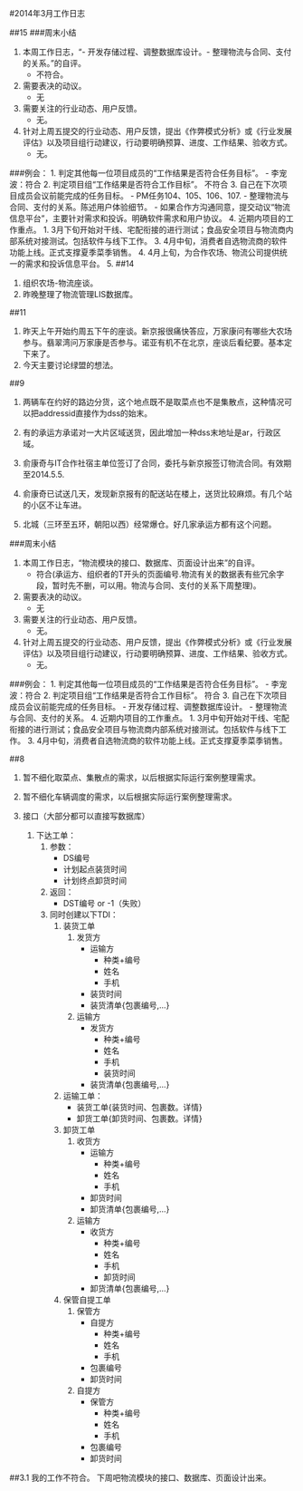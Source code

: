 #2014年3月工作日志

##15
###周末小结
1. 本周工作日志，“- 开发存储过程、调整数据库设计。- 整理物流与合同、支付的关系。”的自评。
	- 不符合。
2. 需要表决的动议。
	- 无
3. 需要关注的行业动态、用户反馈。
	- 无。 
4. 针对上周五提交的行业动态、用户反馈，提出《作弊模式分析》或《行业发展评估》以及项目组行动建议，行动要明确预算、进度、工作结果、验收方式。
	- 无。

###例会：
	1. 判定其他每一位项目成员的“工作结果是否符合任务目标”。
		- 李宠波：符合
	2. 判定项目组“工作结果是否符合工作目标”。
		不符合 
	3. 自己在下次项目成员会议前能完成的任务目标。
		- PM任务104、105、106、107.
		- 整理物流与合同、支付的关系。陈述用户体验细节。
		- 如果合作方沟通同意，提交动议“物流信息平台”，主要针对需求和投诉。明确软件需求和用户协议。
	4. 近期内项目的工作重点。
		1. 3月下旬开始对干线、宅配衔接的进行测试；食品安全项目与物流商内部系统对接测试。包括软件与线下工作。
		3. 4月中旬，消费者自选物流商的软件功能上线。正式支撑夏季菜季销售。
		4. 4月上旬，为合作农场、物流公司提供统一的需求和投诉信息平台。
		5. 
##14
1. 组织农场-物流座谈。
2. 昨晚整理了物流管理LIS数据库。

##11
1. 昨天上午开始约周五下午的座谈。新京报很痛快答应，万家康问有哪些大农场参与。翡翠湾问万家康是否参与。诺亚有机不在北京，座谈后看纪要。基本定下来了。
2. 今天主要讨论绿盟的想法。

##9
1. 两辆车在约好的路边分货，这个地点既不是取菜点也不是集散点，这种情况可以把addressid直接作为dss的始末。

2. 有的承运方承诺对一大片区域送货，因此增加一种dss末地址是ar，行政区域。
3. 俞康奇与IT合作社宿主单位签订了合同，委托与新京报签订物流合同。有效期至2014.5.5.
4. 俞康奇已试送几天，发现新京报有的配送站在楼上，送货比较麻烦。有几个站的小区不让车进。
5. 北城（三环至五环，朝阳以西）经常爆仓。好几家承运方都有这个问题。


###周末小结
1. 本周工作日志，“物流模块的接口、数据库、页面设计出来”的自评。
	- 符合(承运方、组织者的T开头的页面编号.物流有关的数据表有些冗余字段，暂时先不删，可以用。物流与合同、支付的关系下周整理)。
2. 需要表决的动议。
	- 无
3. 需要关注的行业动态、用户反馈。
	- 无。 
4. 针对上周五提交的行业动态、用户反馈，提出《作弊模式分析》或《行业发展评估》以及项目组行动建议，行动要明确预算、进度、工作结果、验收方式。
	- 无。


###例会：
	1. 判定其他每一位项目成员的“工作结果是否符合任务目标”。
		- 李宠波：符合
	2. 判定项目组“工作结果是否符合工作目标”。
		符合 
	3. 自己在下次项目成员会议前能完成的任务目标。
		- 开发存储过程、调整数据库设计。
		- 整理物流与合同、支付的关系。
	4. 近期内项目的工作重点。
		1. 3月中旬开始对干线、宅配衔接的进行测试；食品安全项目与物流商内部系统对接测试。包括软件与线下工作。
		3. 4月中旬，消费者自选物流商的软件功能上线。正式支撑夏季菜季销售。

##8
1. 暂不细化取菜点、集散点的需求，以后根据实际运行案例整理需求。
2. 暂不细化车辆调度的需求，以后根据实际运行案例整理需求。

3. 接口（大部分都可以直接写数据库）
	1. 下达工单：
		1. 参数：
			- DS编号
			- 计划起点装货时间
			- 计划终点卸货时间
		2. 返回：
			- DST编号 or -1（失败） 
		3. 同时创建以下TDI：
			1. 装货工单
				1. 发货方
					- 运输方
						- 种类+编号
						- 姓名
						- 手机 
					- 装货时间
					- 装货清单{包裹编号,...}
				2. 运输方 
					- 发货方 
						- 种类+编号
						- 姓名
						- 手机
						- 装货时间
					- 装货清单{包裹编号,...}
			2. 运输工单：
				- 装货工单{装货时间、包裹数。详情}
				- 卸货工单{卸货时间、包裹数。详情} 
			3. 卸货工单
				1. 收货方
					- 运输方
						- 种类+编号
						- 姓名
						- 手机 
					- 卸货时间
					- 卸货清单{包裹编号,...}
				2. 运输方 
					- 收货方 
						- 种类+编号
						- 姓名
						- 手机
						- 卸货时间
					- 卸货清单{包裹编号,...}
			4. 保管自提工单 
				1. 保管方
					- 自提方
						- 种类+编号
						- 姓名
						- 手机
					- 包裹编号
					- 卸货时间
				2. 自提方
					- 保管方
						- 种类+编号
						- 姓名
						- 手机
					- 包裹编号
					- 卸货时间


##3.1
我的工作不符合。
下周吧物流模块的接口、数据库、页面设计出来。
